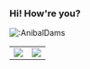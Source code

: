 ### Hi! How're you?

![:AnibalDams](https://count.getloli.com/get/@:AnibalDams)





<table>
  <tr>
    <td align="center" style="padding=0;width=50%;">
      <img align="center" style="padding=0;" src="https://github-readme-stats.vercel.app/api?username=AnibalDams&show_icons=true&title_color=ae83fc&text_color=9f9f9f&bg_color=00000000&hide_border=true&icon_color=ae83fc&hide_title=true&count_private=true" />
    </td>
    <td align="center" style="padding=0;width=50%;">
      <img align="center" style="padding=0;" src="https://github-readme-stats.vercel.app/api/top-langs?username=AnibalDams&layout=compact&show_icons=true&title_color=894aff&text_color=9f9f9f&bg_color=00000000&hide_border=true&icon_color=00000000&count_private=true" />
    </td>
  </tr>
</table>
